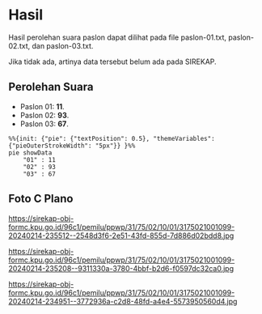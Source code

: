 # Hasil

Hasil perolehan suara paslon dapat dilihat pada file paslon-01.txt, paslon-02.txt, dan paslon-03.txt.

Jika tidak ada, artinya data tersebut belum ada pada SIREKAP.

## Perolehan Suara

 * Paslon 01: **11**.
 * Paslon 02: **93**.
 * Paslon 03: **67**.

```mermaid
%%{init: {"pie": {"textPosition": 0.5}, "themeVariables": {"pieOuterStrokeWidth": "5px"}} }%%
pie showData
    "01" : 11
    "02" : 93
    "03" : 67
```
## Foto C Plano

https://sirekap-obj-formc.kpu.go.id/96c1/pemilu/ppwp/31/75/02/10/01/3175021001099-20240214-235512--2548d3f6-2e51-43fd-855d-7d886d02bdd8.jpg

https://sirekap-obj-formc.kpu.go.id/96c1/pemilu/ppwp/31/75/02/10/01/3175021001099-20240214-235208--9311330a-3780-4bbf-b2d6-f0597dc32ca0.jpg

https://sirekap-obj-formc.kpu.go.id/96c1/pemilu/ppwp/31/75/02/10/01/3175021001099-20240214-234951--3772936a-c2d8-48fd-a4e4-5573950560d4.jpg
